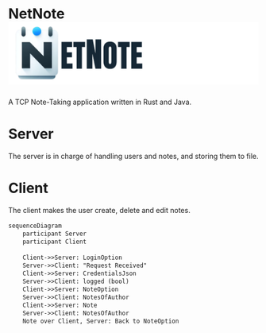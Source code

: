 # NetNote ![](./misc/banner.png)

A TCP Note-Taking application written in Rust and Java.

# Server

The server is in charge of handling users and notes, and storing them to file.

# Client

The client makes the user create, delete and edit notes.

```mermaid
sequenceDiagram
    participant Server
    participant Client

    Client->>Server: LoginOption
    Server->>Client: "Request Received"
    Client->>Server: CredentialsJson
    Server->>Client: logged (bool)
    Client->>Server: NoteOption
    Server->>Client: NotesOfAuthor
    Client->>Server: Note
    Server->>Client: NotesOfAuthor
    Note over Client, Server: Back to NoteOption
```
